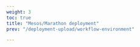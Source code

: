 ```yaml
---
weight: 3
toc: true
title: "Mesos/Marathon deployment"
prev: "/deployment-upload/workflow-environment"

---
```

